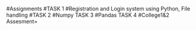 #Assignments
#TASK 1
#Registration and Login system using Python, File handling
#TASK 2
#Numpy
TASK 3
#Pandas
TASK 4
#College1&2 Assesment=
